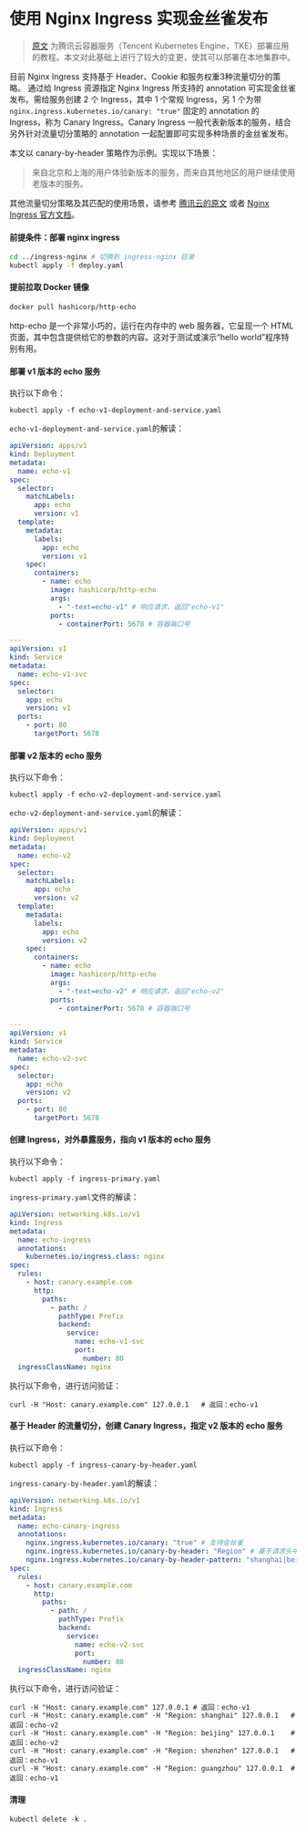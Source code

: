 # 使用 Nginx Ingress 实现金丝雀发布

> [原文](https://cloud.tencent.com/document/product/457/48907) 为腾讯云容器服务（Tencent Kubernetes Engine，TKE）部署应用的教程。本文对此基础上进行了较大的变更，使其可以部署在本地集群中。

目前 Nginx Ingress 支持基于 Header、Cookie 和服务权重3种流量切分的策略。 通过给 Ingress 资源指定 Nginx Ingress 所支持的 annotation 可实现金丝雀发布。需给服务创建 2 个 Ingress，其中 1 个常规 Ingress，另 1 个为带 `nginx.ingress.kubernetes.io/canary: "true"` 固定的 annotation 的 Ingress，称为 Canary Ingress。Canary Ingress 一般代表新版本的服务，结合另外针对流量切分策略的 annotation 一起配置即可实现多种场景的金丝雀发布。

本文以 canary-by-header 策略作为示例。实现以下场景：

> 来自北京和上海的用户体验新版本的服务，而来自其他地区的用户继续使用老版本的服务。

其他流量切分策略及其匹配的使用场景，请参考 [腾讯云的原文](https://cloud.tencent.com/document/product/457/48907) 或者 [Nginx Ingress 官方文档](https://kubernetes.github.io/ingress-nginx/user-guide/nginx-configuration/annotations/#canary)。

#### 前提条件：部署 nginx ingress

```bash
cd ../ingress-nginx # 切换到 ingress-nginx 目录
kubectl apply -f deploy.yaml
```

#### 提前拉取 Docker 镜像

```bash
docker pull hashicorp/http-echo
```

http-echo 是一个非常小巧的，运行在内存中的 web 服务器，它呈现一个 HTML 页面，其中包含提供给它的参数的内容。这对于测试或演示“hello world”程序特别有用。

#### 部署 v1 版本的 echo 服务

执行以下命令：

```shell
kubectl apply -f echo-v1-deployment-and-service.yaml
```

`echo-v1-deployment-and-service.yaml`的解读：

```yaml
apiVersion: apps/v1
kind: Deployment
metadata:
  name: echo-v1
spec:
  selector:
    matchLabels:
      app: echo
      version: v1
  template:
    metadata:
      labels:
        app: echo
        version: v1
    spec:
      containers:
        - name: echo
          image: hashicorp/http-echo
          args:
            - "-text=echo-v1" # 响应请求，返回"echo-v1"
          ports:
            - containerPort: 5678 # 容器端口号

---
apiVersion: v1
kind: Service
metadata:
  name: echo-v1-svc
spec:
  selector:
    app: echo
    version: v1
  ports:
    - port: 80
      targetPort: 5678
```

#### 部署 v2 版本的 echo 服务

执行以下命令：

```shell
kubectl apply -f echo-v2-deployment-and-service.yaml
```

`echo-v2-deployment-and-service.yaml`的解读：

```yaml
apiVersion: apps/v1
kind: Deployment
metadata:
  name: echo-v2
spec:
  selector:
    matchLabels:
      app: echo
      version: v2
  template:
    metadata:
      labels:
        app: echo
        version: v2
    spec:
      containers:
        - name: echo
          image: hashicorp/http-echo
          args:
            - "-text=echo-v2" # 响应请求，返回"echo-v2"
          ports:
            - containerPort: 5678 # 容器端口号

---
apiVersion: v1
kind: Service
metadata:
  name: echo-v2-svc
spec:
  selector:
    app: echo
    version: v2
  ports:
    - port: 80
      targetPort: 5678
```

#### 创建 Ingress，对外暴露服务，指向 v1 版本的 echo 服务

执行以下命令：

```shell
kubectl apply -f ingress-primary.yaml
```

`ingress-primary.yaml`文件的解读：

```yaml
apiVersion: networking.k8s.io/v1
kind: Ingress
metadata:
  name: echo-ingress
  annotations:
    kubernetes.io/ingress.class: nginx
spec:
  rules:
    - host: canary.example.com
      http:
        paths:
          - path: /
            pathType: Prefix
            backend:
              service:
                name: echo-v1-svc
                port:
                  number: 80
  ingressClassName: nginx
```

执行以下命令，进行访问验证：

```shell
curl -H "Host: canary.example.com" 127.0.0.1   # 返回：echo-v1
```

#### 基于 Header 的流量切分，创建 Canary Ingress，指定 v2 版本的 echo 服务

执行以下命令：

```shell
kubectl apply -f ingress-canary-by-header.yaml
```

`ingress-canary-by-header.yaml`的解读：

```yaml
apiVersion: networking.k8s.io/v1
kind: Ingress
metadata:
  name: echo-canary-ingress
  annotations:
    nginx.ingress.kubernetes.io/canary: "true" # 支持金丝雀
    nginx.ingress.kubernetes.io/canary-by-header: "Region" # 基于请求头中的"Region"字段切分流量
    nginx.ingress.kubernetes.io/canary-by-header-pattern: "shanghai|beijing" #当请求头中的"Region"的值匹配"shanghai"或者"beijing"的时候切分流量
spec:
  rules:
    - host: canary.example.com
      http:
        paths:
          - path: /
            pathType: Prefix
            backend:
              service:
                name: echo-v2-svc
                port:
                  number: 80
  ingressClassName: nginx
```

执行以下命令，进行访问验证：

```shell
curl -H "Host: canary.example.com" 127.0.0.1 # 返回：echo-v1
curl -H "Host: canary.example.com" -H "Region: shanghai" 127.0.0.1   # 返回：echo-v2
curl -H "Host: canary.example.com" -H "Region: beijing" 127.0.0.1    # 返回：echo-v2
curl -H "Host: canary.example.com" -H "Region: shenzhen" 127.0.0.1   # 返回：echo-v1
curl -H "Host: canary.example.com" -H "Region: guangzhou" 127.0.0.1  # 返回：echo-v1
```


#### 清理

```shell
kubectl delete -k .
```
